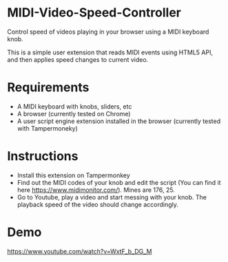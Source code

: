 # MIDI-Video-Speed-Controller
Control speed of videos playing in your browser using a MIDI keyboard knob.

This is a simple user extension that reads MIDI events using HTML5 API, and then applies speed changes to current video.

# Requirements
- A MIDI keyboard with knobs, sliders, etc
- A browser (currently tested on Chrome)
- A user script engine extension installed in the browser (currently tested with Tampermoneky)


# Instructions
- Install this extension on Tampermonkey
- Find out the MIDI codes of your knob and edit the script (You can find it here https://www.midimonitor.com/). Mines are 176, 25.
- Go to Youtube, play a video and start messing with your knob. The playback speed of the video should change accordingly.

# Demo

https://www.youtube.com/watch?v=WxtF_b_DG_M
